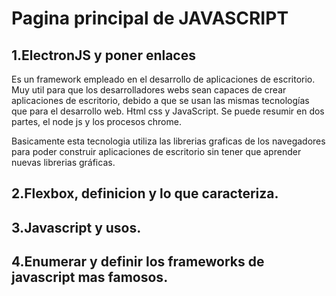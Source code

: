 # Pagina principal de JAVASCRIPT

## 1.ElectronJS y poner enlaces
Es un framework empleado en el desarrollo de aplicaciones de escritorio.
Muy util para que los desarrolladores webs sean capaces de crear aplicaciones de escritorio,
debido a que se usan las mismas tecnologías que para el desarrollo web. Html css y JavaScript.
Se puede resumir en dos partes, el node js y los procesos chrome.

Basicamente esta tecnologia utiliza las librerias graficas de los navegadores para poder construir
aplicaciones de escritorio sin tener que aprender nuevas librerias gráficas.


## 2.Flexbox, definicion y lo que caracteriza.



## 3.Javascript y usos.

## 4.Enumerar y definir los frameworks de javascript mas famosos.
